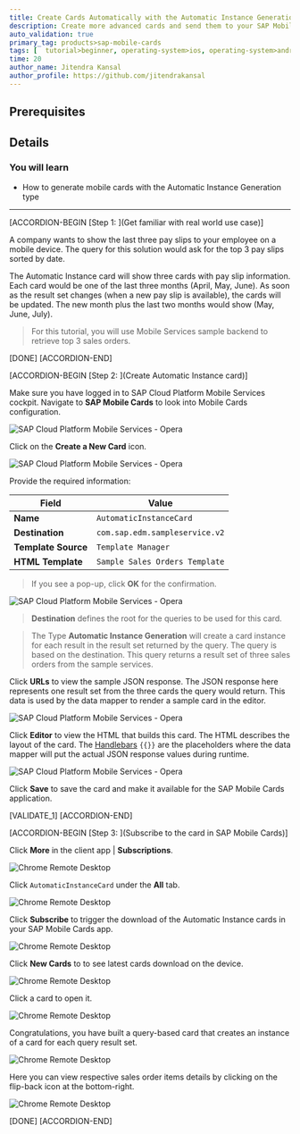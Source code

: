 ```yaml
---
title: Create Cards Automatically with the Automatic Instance Generation Template
description: Create more advanced cards and send them to your SAP Mobile Cards application.
auto_validation: true
primary_tag: products>sap-mobile-cards
tags: [  tutorial>beginner, operating-system>ios, operating-system>android, topic>mobile, products>sap-cloud-platform, products>sap-mobile-cards, software-product-function>sap-cloud-platform-mobile-services ]
time: 20
author_name: Jitendra Kansal
author_profile: https://github.com/jitendrakansal
---
```


## Prerequisites

## Details
### You will learn
 - How to generate mobile cards with the Automatic Instance Generation type

---

[ACCORDION-BEGIN [Step 1: ](Get familiar with real world use case)]

A company wants to show the last three pay slips to your employee on a mobile device. The query for this solution would ask for the top 3 pay slips sorted by date.

The Automatic Instance card will show three cards with pay slip information. Each card would be one of the last three months (April, May, June). As soon as the result set changes (when a new pay slip is available), the cards will be updated. The new month plus the last two months would show (May, June, July).

>For this tutorial, you will use Mobile Services sample backend to retrieve top 3 sales orders.

[DONE]
[ACCORDION-END]

[ACCORDION-BEGIN [Step 2: ](Create Automatic Instance card)]

Make sure you have logged in to SAP Cloud Platform Mobile Services cockpit. Navigate to **SAP Mobile Cards** to look into Mobile Cards configuration.

![SAP Cloud Platform Mobile Services - Opera](img_000.png)

Click on the **Create a New Card** icon.

![SAP Cloud Platform Mobile Services - Opera](img_001.png)

Provide the required information:

| Field | Value |
|----|----|
| **Name** | `AutomaticInstanceCard` |
| **Destination** | `com.sap.edm.sampleservice.v2` |
| **Template Source** | `Template Manager` |
| **HTML Template** | `Sample Sales Orders Template` |

> If you see a pop-up, click **OK** for the confirmation.

![SAP Cloud Platform Mobile Services - Opera](img_010.png)

> **Destination** defines the root for the queries to be used for this card.

>The Type **Automatic Instance Generation** will create a card instance for each result in the result set returned by the query. The query is based on the destination. This query returns a result set of three sales orders from the sample services.

Click **URLs** to view the sample JSON response. The JSON response here represents one result set from the three cards the query would return. This data is used by the data mapper to render a sample card in the editor.

![SAP Cloud Platform Mobile Services - Opera](img_012.gif)

Click **Editor** to view the HTML that builds this card. The HTML describes the layout of the card. The [Handlebars](https://handlebarsjs.com/) `{{}}` are the placeholders where the data mapper will put the actual JSON response values during runtime.

![SAP Cloud Platform Mobile Services - Opera](img_014.png)

Click **Save** to save the card and make it available for the SAP Mobile Cards application.

[VALIDATE_1]
[ACCORDION-END]

[ACCORDION-BEGIN [Step 3: ](Subscribe to the card in SAP Mobile Cards)]

Click **More** in the client app | **Subscriptions**.

![Chrome Remote Desktop](img_020.gif)

Click `AutomaticInstanceCard` under the **All** tab.

![ Chrome Remote Desktop](img_022.png)

Click **Subscribe** to trigger the download of the Automatic Instance cards in your SAP Mobile Cards app.

![ Chrome Remote Desktop](img_023.png)

Click **New Cards** to to see latest cards download on the device.

![ Chrome Remote Desktop](img_023.1.png)

Click a card to open it.

![ Chrome Remote Desktop](img_024.png)

Congratulations, you have built a query-based card that creates an instance of a card for each query result set.

![ Chrome Remote Desktop](img_025.png)

Here you can view respective sales order items details by clicking on the flip-back icon at the bottom-right.

![Chrome Remote Desktop](img_026.png)

[DONE]
[ACCORDION-END]
